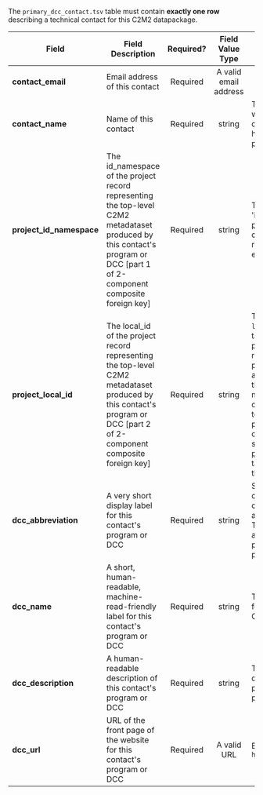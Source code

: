 The `primary_dcc_contact.tsv` table must contain **exactly one row** describing a technical contact for this C2M2 datapackage. 

Field | Field Description | Required? | Field Value Type | Extra Info 
------|-------------------|:-----------:|:-------------:|------------
**contact_email** | Email address of this contact | Required | A valid email address | 
**contact_name** | Name of this contact | Required | string | The name of a person who can answer any questions CFDE staff have during submission processing
**project_id_namespace** | The id_namespace of the project record representing the top-level C2M2 metadataset produced by this contact's program or DCC [part 1 of 2-component composite foreign key] | Required | string | This will be the value of 'id_namespace' in the [project.tsv](./TableInfo:-project.tsv) table for the overarching project record representing your entire program.
**project_local_id** | The local_id of the project record representing the top-level C2M2 metadataset produced by this contact's program or DCC [part 2 of 2-component composite foreign key] | Required | string | This will be the value of `local_id` in the [project.tsv](./TableInfo:-project.tsv) table for the overarching project record representing your entire program. If you have only a single project, this is that project. If you have more than one project, create a 'dummy project' to represent your entire program and contain all other projects (as subprojects: see the [project_in_project.tsv](./TableInfo:-project_in_project.tsv) table for how to express these relationships).
**dcc_abbreviation** | A very short display label for this contact's program or DCC | Required | string | Should not exceed 10 characters; can only contain 0-9, a-z, A-Z and underscore ("`_`"). This is the display abbreviation for your program in the CFDE portal.
**dcc_name** | A short, human-readable, machine-read-friendly label for this contact's program or DCC | Required | string | This is the display name for your program in the CFDE portal.
**dcc_description** | A human-readable description of this contact's program or DCC | Required | string | This is the display description for your program in the CFDE portal.
**dcc_url** | URL of the front page of the website for this contact's program or DCC | Required | A valid URL | Example: `https://www.hmpdacc.org/`
